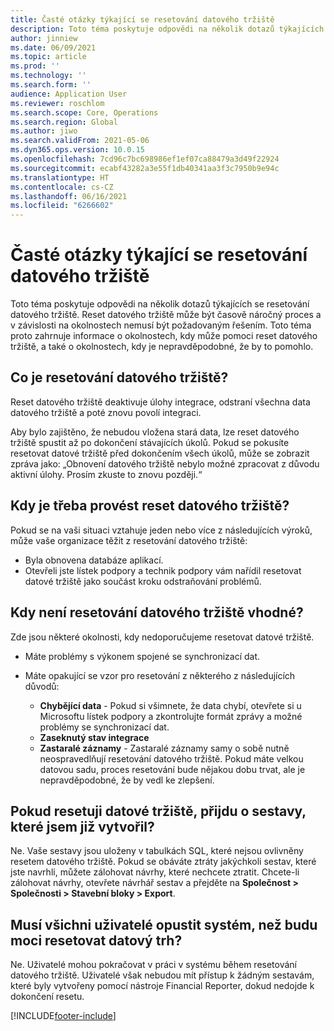 ```yaml
---
title: Časté otázky týkající se resetování datového tržiště
description: Toto téma poskytuje odpovědi na několik dotazů týkajících se resetování datového tržiště.
author: jinniew
ms.date: 06/09/2021
ms.topic: article
ms.prod: ''
ms.technology: ''
ms.search.form: ''
audience: Application User
ms.reviewer: roschlom
ms.search.scope: Core, Operations
ms.search.region: Global
ms.author: jiwo
ms.search.validFrom: 2021-05-06
ms.dyn365.ops.version: 10.0.15
ms.openlocfilehash: 7cd96c7bc698986ef1ef07ca88479a3d49f22924
ms.sourcegitcommit: ecabf43282a3e55f1db40341aa3f3c7950b9e94c
ms.translationtype: HT
ms.contentlocale: cs-CZ
ms.lasthandoff: 06/16/2021
ms.locfileid: "6266602"
---
```

# <a name="data-mart-resets-faq"></a>Časté otázky týkající se resetování datového tržiště

Toto téma poskytuje odpovědi na několik dotazů týkajících se resetování datového tržiště. Reset datového tržiště může být časově náročný proces a v závislosti na okolnostech nemusí být požadovaným řešením. Toto téma proto zahrnuje informace o okolnostech, kdy může pomoci reset datového tržiště, a také o okolnostech, kdy je nepravděpodobné, že by to pomohlo.

## <a name="what-is-a-data-mart-reset"></a>Co je resetování datového tržiště?

Reset datového tržiště deaktivuje úlohy integrace, odstraní všechna data datového tržiště a poté znovu povolí integraci.

Aby bylo zajištěno, že nebudou vložena stará data, lze reset datového tržiště spustit až po dokončení stávajících úkolů. Pokud se pokusíte resetovat datové tržiště před dokončením všech úkolů, může se zobrazit zpráva jako: „Obnovení datového tržiště nebylo možné zpracovat z důvodu aktivní úlohy. Prosím zkuste to znovu později.“

## <a name="when-do-i-have-to-do-a-data-mart-reset"></a>Kdy je třeba provést reset datového tržiště?

Pokud se na vaši situaci vztahuje jeden nebo více z následujících výroků, může vaše organizace těžit z resetování datového tržiště:

- Byla obnovena databáze aplikací.
- Otevřeli jste lístek podpory a technik podpory vám nařídil resetovat datové tržiště jako součást kroku odstraňování problémů.
 
## <a name="when-is-a-data-mart-reset-inappropriate"></a>Kdy není resetování datového tržiště vhodné?

Zde jsou některé okolnosti, kdy nedoporučujeme resetovat datové tržiště.

- Máte problémy s výkonem spojené se synchronizací dat.
- Máte opakující se vzor pro resetování z některého z následujících důvodů:

    - **Chybějící data** - Pokud si všimnete, že data chybí, otevřete si u Microsoftu lístek podpory a zkontrolujte formát zprávy a možné problémy se synchronizací dat.
    - **Zaseknutý stav integrace**
    - **Zastaralé záznamy** - Zastaralé záznamy samy o sobě nutně neospravedlňují resetování datového tržiště. Pokud máte velkou datovou sadu, proces resetování bude nějakou dobu trvat, ale je nepravděpodobné, že by vedl ke zlepšení.

## <a name="if-i-reset-the-data-mart-will-i-lose-reports-that-ive-already-designed"></a>Pokud resetuji datové tržiště, přijdu o sestavy, které jsem již vytvořil?

Ne. Vaše sestavy jsou uloženy v tabulkách SQL, které nejsou ovlivněny resetem datového tržiště. Pokud se obáváte ztráty jakýchkoli sestav, které jste navrhli, můžete zálohovat návrhy, které nechcete ztratit. Chcete-li zálohovat návrhy, otevřete návrhář sestav a přejděte na **Společnost \> Společnosti \> Stavební bloky \> Export**.
 
## <a name="do-all-users-have-to-exit-the-system-before-i-can-reset-the-data-mart"></a>Musí všichni uživatelé opustit systém, než budu moci resetovat datový trh?

Ne. Uživatelé mohou pokračovat v práci v systému během resetování datového tržiště. Uživatelé však nebudou mít přístup k žádným sestavám, které byly vytvořeny pomocí nástroje Financial Reporter, dokud nedojde k dokončení resetu.

[!INCLUDE[footer-include](../../../includes/footer-banner.md)]
